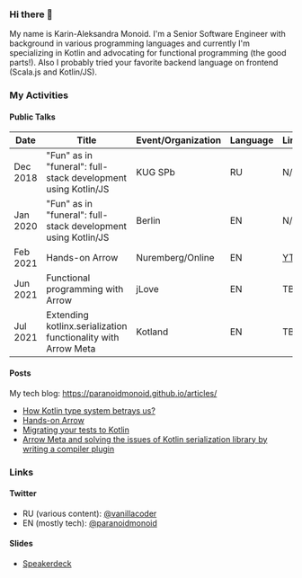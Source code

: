 ### Hi there 👋

My name is Karin-Aleksandra Monoid.
I'm a Senior Software Engineer with background in various programming languages and currently I'm specializing in Kotlin and advocating for functional programming (the good parts!). Also I probably tried your favorite backend language on frontend (Scala.js and Kotlin/JS).

### My Activities

#### Public Talks
|  Date  |                        Title                                   |Event/Organization|Language|Link |
|--------|----------------------------------------------------------------|------------------|--------|-----|
|Dec 2018|"Fun" as in "funeral": full-stack development using Kotlin/JS 	|	KUG SPb          | RU     |N/A  |
|Jan 2020|"Fun" as in "funeral": full-stack development using Kotlin/JS	  |	Berlin	         | EN     |N/A  |
|Feb 2021|Hands-on Arrow    	                                            |	Nuremberg/Online | EN     |[YT](https://youtu.be/tkl9EaUMfm8)|
|Jun 2021|Functional programming with Arrow                               | jLove            | EN     |TBA  |
|Jul 2021|Extending kotlinx.serialization functionality with Arrow Meta   | Kotland          | EN     |TBA  |

#### Posts

My tech blog: https://paranoidmonoid.github.io/articles/

* [How Kotlin type system betrays us?](https://paranoidmonoid.github.io/articles/Chasing%20the%20bug/EitherVsNull)
* [Hands-on Arrow](https://paranoidmonoid.github.io/articles/Kotlin%20and%20friends/Hands-on%20Arrow)
* [Migrating your tests to Kotlin](https://paranoidmonoid.github.io/articles/Kotlin%20and%20friends/Migrating%20your%20tests%20to%20Kotlin)
* [Arrow Meta and solving the issues of Kotlin serialization library by writing a compiler plugin](https://paranoidmonoid.github.io/articles/Kotlin%20and%20friends/Naming%20strategy%20plugin)

### Links

#### Twitter
* RU (various content): [@vanillacoder](https://twitter.com/vanillacoder/)
* EN (mostly tech): [@paranoidmonoid](https://twitter.com/paranoidmonoid/)

#### Slides
* [Speakerdeck](https://speakerdeck.com/paranoidmonoid)
